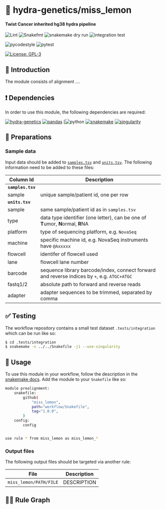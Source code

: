 # :snake: hydra-genetics/miss_lemon

#### Twist Cancer inherited hg38 hydra pipeline

![Lint](https://github.com/hydra-genetics/miss_lemon/actions/workflows/lint.yaml/badge.svg?branch=develop)
![Snakefmt](https://github.com/hydra-genetics/miss_lemon/actions/workflows/snakefmt.yaml/badge.svg?branch=develop)
![snakemake dry run](https://github.com/hydra-genetics/miss_lemon/actions/workflows/snakemake-dry-run.yaml/badge.svg?branch=develop)
![integration test](https://github.com/hydra-genetics/miss_lemon/actions/workflows/integration1.yaml/badge.svg?branch=develop)

![pycodestyle](https://github.com/hydra-genetics/miss_lemon/actions/workflows/pycodestyl.yaml/badge.svg?branch=develop)
![pytest](https://github.com/hydra-genetics/miss_lemon/actions/workflows/pytest.yaml/badge.svg?branch=develop)

[![License: GPL-3](https://img.shields.io/badge/License-GPL3-yellow.svg)](https://opensource.org/licenses/gpl-3.0.html)

## :speech_balloon: Introduction

The module consists of alignment  ....

## :heavy_exclamation_mark: Dependencies

In order to use this module, the following dependencies are required:

[![hydra-genetics](https://img.shields.io/badge/hydragenetics-v0.9.1-blue)](https://github.com/hydra-genetics/)
[![pandas](https://img.shields.io/badge/pandas-1.3.1-blue)](https://pandas.pydata.org/)
[![python](https://img.shields.io/badge/python-3.8-blue)
[![snakemake](https://img.shields.io/badge/snakemake-6.8.0-blue)](https://snakemake.readthedocs.io/en/stable/)
[![singularity](https://img.shields.io/badge/singularity-3.0.0-blue)](https://sylabs.io/docs/)

## :school_satchel: Preparations

### Sample data

Input data should be added to [`samples.tsv`](https://github.com/hydra-genetics/miss_lemon/blob/develop/config/samples.tsv)
and [`units.tsv`](https://github.com/hydra-genetics/miss_lemon/blob/develop/config/units.tsv).
The following information need to be added to these files:

| Column Id | Description |
| --- | --- |
| **`samples.tsv`** |
| sample | unique sample/patient id, one per row |
| **`units.tsv`** |
| sample | same sample/patient id as in `samples.tsv` |
| type | data type identifier (one letter), can be one of **T**umor, **N**ormal, **R**NA |
| platform | type of sequencing platform, e.g. `NovaSeq` |
| machine | specific machine id, e.g. NovaSeq instruments have `@Axxxxx` |
| flowcell | identifer of flowcell used |
| lane | flowcell lane number |
| barcode | sequence library barcode/index, connect forward and reverse indices by `+`, e.g. `ATGC+ATGC` |
| fastq1/2 | absolute path to forward and reverse reads |
| adapter | adapter sequences to be trimmed, separated by comma |

## :white_check_mark: Testing

The workflow repository contains a small test dataset `.tests/integration` which can be run like so:

```bash
$ cd .tests/integration
$ snakemake -s ../../Snakefile -j1 --use-singularity
```

## :rocket: Usage

To use this module in your workflow, follow the description in the
[snakemake docs](https://snakemake.readthedocs.io/en/stable/snakefiles/modularization.html#modules).
Add the module to your `Snakefile` like so:

```bash
module prealignment:
    snakefile:
        github(
            "miss_lemon",
            path="workflow/Snakefile",
            tag="1.0.0",
        )
    config:
        config


use rule * from miss_lemon as miss_lemon_*
```

### Output files

The following output files should be targeted via another rule:

| File | Description |
|---|---|
| `miss_lemon/PATH/FILE` | DESCRIPTION |

## :judge: Rule Graph
